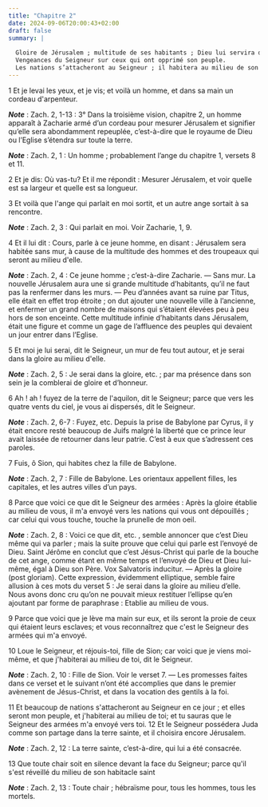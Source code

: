 ```yaml
---
title: "Chapitre 2"
date: 2024-09-06T20:00:43+02:00
draft: false
summary: |
  
  Gloire de Jérusalem ; multitude de ses habitants ; Dieu lui servira de rempart.
  Vengeances du Seigneur sur ceux qui ont opprimé son peuple.
  Les nations s’attacheront au Seigneur ; il habitera au milieu de son peuple.
---
```



1 Et je levai les yeux, et je vis; et voilà un homme, et dans sa main un cordeau d'arpenteur.

***Note*** :  Zach. 2, 1-13 : 3° Dans la troisième vision, chapitre 2, un homme apparaît à Zacharie armé d’un cordeau pour mesurer Jérusalem et signifier qu’elle sera abondamment repeuplée, c’est-à-dire que le royaume de Dieu ou l’Eglise s’étendra sur toute la terre.

***Note*** :  Zach. 2, 1 : Un homme ; probablement l’ange du chapitre 1, versets 8 et 11.

2 Et je dis: Où vas-tu? Et il me répondit : Mesurer Jérusalem, et voir quelle est sa largeur et quelle est sa longueur.


3 Et voilà que l'ange qui parlait en moi sortit, et un autre ange sortait à sa rencontre.

***Note*** :  Zach. 2, 3 : Qui parlait en moi. Voir Zacharie, 1, 9.

4 Et il lui dit : Cours, parle à ce jeune homme, en disant : Jérusalem sera habitée sans mur, à cause de la multitude des hommes et des troupeaux qui seront au milieu d'elle.

***Note*** :  Zach. 2, 4 : Ce jeune homme ; c’est-à-dire Zacharie. ― Sans mur. La nouvelle Jérusalem aura une si grande multitude d’habitants, qu’il ne faut pas la renfermer dans les murs. ― Peu d’années avant sa ruine par Titus, elle était en effet trop étroite ; on dut ajouter une nouvelle ville à l’ancienne, et enfermer un grand nombre de maisons qui s’étaient élevées peu à peu hors de son enceinte. Cette multitude infinie d’habitants dans Jérusalem, était une figure et comme un gage de l’affluence des peuples qui devaient un jour entrer dans l’Eglise.


5 Et moi je lui serai, dit le Seigneur, un mur de feu tout autour, et je serai dans la gloire au milieu d'elle.

***Note*** :  Zach. 2, 5 : Je serai dans la gloire, etc. ; par ma présence dans son sein je la comblerai de gloire et d’honneur.

6 Ah ! ah ! fuyez de la terre de l'aquilon, dit le Seigneur; parce que vers les quatre vents du ciel, je vous ai dispersés, dit le Seigneur.

***Note*** :  Zach. 2, 6-7 : Fuyez, etc. Depuis la prise de Babylone par Cyrus, il y était encore resté beaucoup de Juifs malgré la liberté que ce prince leur avait laissée de retourner dans leur patrie. C’est à eux que s’adressent ces paroles.


7 Fuis, ô Sion, qui habites chez la fille de Babylone.

***Note*** :  Zach. 2, 7 : Fille de Babylone. Les orientaux appellent filles, les capitales, et les autres villes d’un pays.

8 Parce que voici ce que dit le Seigneur des armées : Après la gloire établie au milieu de vous, il m'a envoyé vers les nations qui vous ont dépouillés ; car celui qui vous touche, touche la prunelle de mon oeil.

***Note*** :  Zach. 2, 8 : Voici ce que dit, etc. , semble annoncer que c’est Dieu même qui va parler ; mais la suite prouve que celui qui parle est l’envoyé de Dieu. Saint Jérôme en conclut que c’est Jésus-Christ qui parle de la bouche de cet ange, comme étant en même temps et l’envoyé de Dieu et Dieu lui-même, égal à Dieu son Père. Vox Salvatoris inducitur. ― Après la gloire (post gloriam). Cette expression, évidemment elliptique, semble faire allusion à ces mots du verset 5 : Je serai dans la gloire au milieu d’elle. Nous avons donc cru qu’on ne pouvait mieux restituer l’ellipse qu’en ajoutant par forme de paraphrase : Etablie au milieu de vous.

9 Parce que voici que je lève ma main sur eux, et ils seront la proie de ceux qui étaient leurs esclaves; et vous reconnaîtrez que c'est le Seigneur des armées qui m'a envoyé.


10 Loue le Seigneur, et réjouis-toi, fille de Sion; car voici que je viens moi-même, et que j'habiterai au milieu de toi, dit le Seigneur.

***Note*** :  Zach. 2, 10 : Fille de Sion. Voir le verset 7. ― Les promesses faites dans ce verset et le suivant n’ont été accomplies que dans le premier avènement de Jésus-Christ, et dans la vocation des gentils à la foi.

11 Et beaucoup de nations s'attacheront au Seigneur en ce jour ; et elles seront mon peuple, et j'habiterai au milieu de toi; et tu sauras que le Seigneur des armées m'a envoyé vers toi. 12 Et le Seigneur possédera Juda comme son partage dans la terre sainte, et il choisira encore Jérusalem.

***Note*** :  Zach. 2, 12 : La terre sainte, c’est-à-dire, qui lui a été consacrée.

13 Que toute chair soit en silence devant la face du Seigneur; parce qu'il s'est réveillé du milieu de son habitacle saint

***Note*** :  Zach. 2, 13 : Toute chair ; hébraïsme pour, tous les hommes, tous les mortels.

